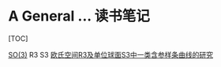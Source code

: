 # A General ... 读书笔记 

[TOC]

[SO(3)](https://wenku.baidu.com/view/5345572afc4ffe473368ab61.html)
R3 
S3
[欧氏空间R3及单位球面S3中一类含参样条曲线的研究](https://wenku.baidu.com/view/27f0cf84aff8941ea76e58fafab069dc51224722.html)



